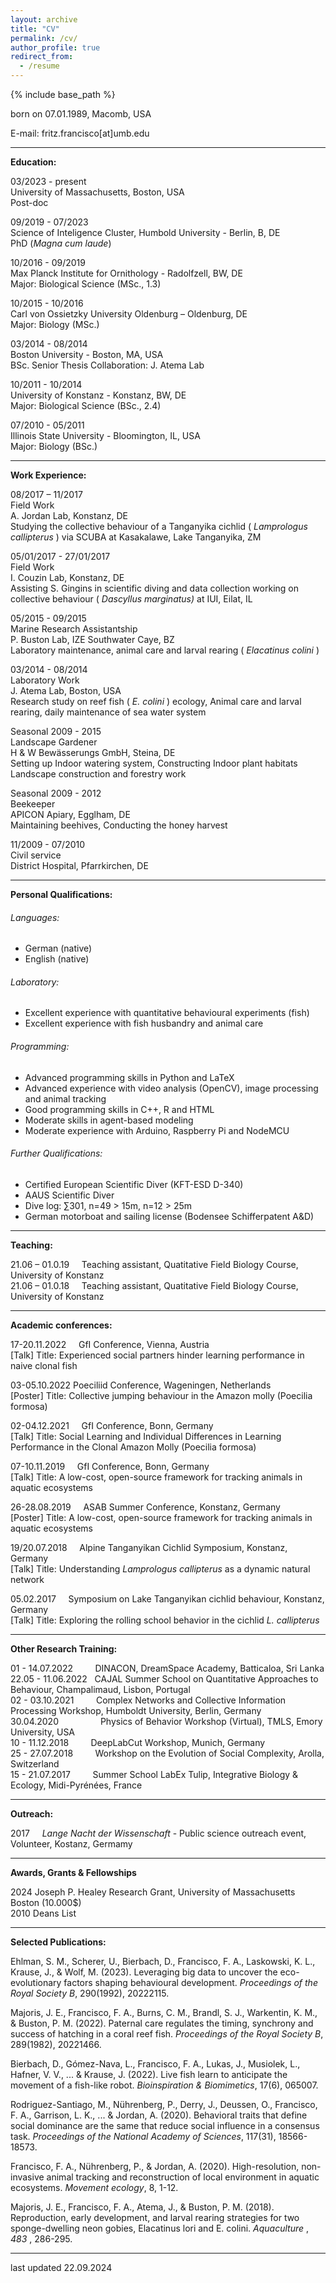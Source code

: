 ```yaml
---
layout: archive
title: "CV"
permalink: /cv/
author_profile: true
redirect_from:
  - /resume
---
```


{% include base_path %}

born on 07.01.1989, Macomb, USA

E-mail: fritz.francisco[at]umb.edu


---
**Education:**

03/2023 - present  
University of Massachusetts, Boston, USA  
Post-doc

09/2019 - 07/2023  
Science of Inteligence Cluster, Humbold University - Berlin, B, DE  
PhD (*Magna cum laude*)

10/2016 - 09/2019  
Max Planck Institute for Ornithology - Radolfzell, BW, DE  
Major: Biological Science (MSc., 1.3)  

10/2015 - 10/2016  
Carl von Ossietzky University Oldenburg – Oldenburg, DE  
Major: Biology (MSc.)  

03/2014 - 08/2014  
Boston University - Boston, MA, USA  
BSc. Senior Thesis Collaboration: J. Atema Lab  

10/2011 - 10/2014  
University of Konstanz - Konstanz, BW, DE  
Major: Biological Science (BSc., 2.4)  

07/2010 - 05/2011  
Illinois State University - Bloomington, IL, USA  
Major: Biology (BSc.)  

---
**Work Experience:**

08/2017 – 11/2017  
Field Work  
A. Jordan Lab, Konstanz, DE  
Studying the collective behaviour of a Tanganyika cichlid ( _Lamprologus
callipterus_ ) via SCUBA at Kasakalawe, Lake Tanganyika, ZM

05/01/2017 - 27/01/2017  
Field Work  
I. Couzin Lab, Konstanz, DE  
Assisting S. Gingins in scientific diving and data collection working
on collective behaviour ( _Dascyllus marginatus)_ at IUI, Eilat, IL

05/2015 - 09/2015  
Marine Research Assistantship    
P. Buston Lab, IZE Southwater Caye, BZ  
Laboratory maintenance, animal care and larval rearing ( _Elacatinus colini_ )

03/2014 - 08/2014  
Laboratory Work  
J. Atema Lab, Boston, USA  
Research study on reef fish ( _E. colini_ ) ecology, Animal care and larval
rearing, daily maintenance of sea water system

Seasonal 2009 - 2015  
Landscape Gardener  
H & W Bewässerungs GmbH, Steina, DE  
Setting up Indoor watering system, Constructing Indoor plant habitats
Landscape construction and forestry work

Seasonal 2009 - 2012  
Beekeeper  
APICON Apiary, Egglham, DE  
Maintaining beehives, Conducting the honey harvest

11/2009 - 07/2010  
Civil service  
District Hospital, Pfarrkirchen, DE

---
**Personal Qualifications:**

###### Languages:
  - German (native)
  - English (native)

###### Laboratory:
  - Excellent experience with quantitative behavioural experiments (fish)
  - Excellent experience with fish husbandry and animal care

###### Programming:
  - Advanced programming skills in Python and LaTeX
  - Advanced experience with video analysis (OpenCV), image processing and animal tracking
  - Good programming skills in C++, R and HTML
  - Moderate skills in agent-based modeling
  - Moderate experience with Arduino, Raspberry Pi and NodeMCU

###### Further Qualifications:
  - Certified European Scientific Diver (KFT-ESD D-340)
  - AAUS Scientific Diver
  - Dive log: ∑301, n=49 > 15m, n=12 > 25m
  - German motorboat and sailing license (Bodensee Schifferpatent A&D)

---
**Teaching:**

21.06 – 01.0.19  &nbsp; &nbsp; Teaching assistant, Quatitative Field Biology Course, University of Konstanz  
21.06 – 01.0.18  &nbsp; &nbsp; Teaching assistant, Quatitative Field Biology Course, University of Konstanz

---
**Academic conferences:**

17-20.11.2022  &nbsp; &nbsp; GfI Conference, Vienna, Austria  
[Talk] Title: Experienced social partners hinder learning performance in naive clonal fish

03-05.10.2022 Poeciliid Conference, Wageningen, Netherlands  
[Poster] Title: Collective jumping behaviour in the Amazon molly (Poecilia formosa)

02-04.12.2021 &nbsp; &nbsp; GfI Conference, Bonn, Germany  
[Talk] Title: Social Learning and Individual Differences in Learning Performance in the Clonal Amazon Molly (Poecilia formosa)

07-10.11.2019 &nbsp; &nbsp; GfI Conference, Bonn, Germany  
[Talk] Title: A low-cost, open-source framework for tracking animals in aquatic ecosystems

26-28.08.2019 &nbsp; &nbsp; ASAB Summer Conference, Konstanz, Germany  
[Poster] Title: A low-cost, open-source framework for tracking animals in aquatic ecosystems

19/20.07.2018 &nbsp; &nbsp; Alpine Tanganyikan Cichlid Symposium, Konstanz, Germany  
[Talk] Title: Understanding _Lamprologus callipterus_ as a dynamic natural network  

05.02.2017  &nbsp; &nbsp; Symposium on Lake Tanganyikan cichlid behaviour, Konstanz, Germany  
[Talk] Title: Exploring the rolling school behavior in the cichlid _L. callipterus_

---
**Other Research Training:**

01 - 14.07.2022   &nbsp; &nbsp; &nbsp; &nbsp; DINACON, DreamSpace Academy, Batticaloa, Sri Lanka  
22.05 - 11.06.2022 &nbsp; CAJAL Summer School on Quantitative Approaches to Behaviour, Champalimaud, Lisbon, Portugal  
02 - 03.10.2021   &nbsp; &nbsp; &nbsp; &nbsp; Complex Networks and Collective Information Processing Workshop, Humboldt University, Berlin, Germany  
30.04.2020      &nbsp; &nbsp; &nbsp; &nbsp; &nbsp; &nbsp; &nbsp; &nbsp; Physics of Behavior Workshop (Virtual), TMLS, Emory University, USA  
10 - 11.12.2018   &nbsp; &nbsp; &nbsp; &nbsp; DeepLabCut Workshop, Munich, Germany  
25 - 27.07.2018   &nbsp; &nbsp; &nbsp; &nbsp; Workshop on the Evolution of Social Complexity, Arolla, Switzerland  
15 - 21.07.2017   &nbsp; &nbsp; &nbsp; &nbsp; Summer School LabEx Tulip, Integrative Biology & Ecology, Midi-Pyrénées, France

---
**Outreach:**

2017   &nbsp; &nbsp; *Lange Nacht der Wissenschaft* - Public science outreach event, Volunteer, Kostanz, Germamy

---
**Awards, Grants & Fellowships**

2024 Joseph P. Healey Research Grant, University of Massachusetts Boston (10.000\$)  
2010 Deans List

---
**Selected Publications:**

Ehlman, S. M., Scherer, U., Bierbach, D., Francisco, F. A., Laskowski, K. L., Krause, J., & Wolf, M. (2023). Leveraging big data to uncover the eco-evolutionary factors shaping behavioural development. _Proceedings of the Royal Society B_, 290(1992), 20222115.

Majoris, J. E., Francisco, F. A., Burns, C. M., Brandl, S. J., Warkentin, K. M., & Buston, P. M. (2022). Paternal care regulates the timing, synchrony and success of hatching in a coral reef fish. _Proceedings of the Royal Society B_, 289(1982), 20221466.

Bierbach, D., Gómez-Nava, L., Francisco, F. A., Lukas, J., Musiolek, L., Hafner, V. V., ... & Krause, J. (2022). Live fish learn to anticipate the movement of a fish-like robot. _Bioinspiration & Biomimetics_, 17(6), 065007.

Rodriguez-Santiago, M., Nührenberg, P., Derry, J., Deussen, O., Francisco, F. A., Garrison, L. K., ... & Jordan, A. (2020). Behavioral traits that define social dominance are the same that reduce social influence in a consensus task. _Proceedings of the National Academy of Sciences_, 117(31), 18566-18573.

Francisco, F. A., Nührenberg, P., & Jordan, A. (2020). High-resolution, non-invasive animal tracking and reconstruction of local environment in aquatic ecosystems. _Movement ecology_, 8, 1-12.

Majoris, J. E., Francisco, F. A., Atema, J., & Buston, P. M. (2018). Reproduction, early development, and
larval rearing strategies for two sponge-dwelling neon gobies, Elacatinus lori and E. colini. _Aquaculture_ ,
_483_ , 286-295.

---

last updated 22.09.2024
